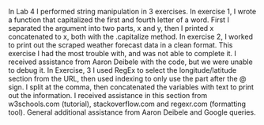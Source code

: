 In Lab 4 I performed string manipulation in 3 exercises. In exercise 1, I wrote a function that capitalized the first and fourth letter of a word. First I separated the argument into two parts, x and y, then I printed x concatenated to x, both with the .capitalize method.
In exercise 2, I worked to print out the scraped weather forecast data in a clean format. This exercise I had the most trouble with, and was not able to complete it. I received assistance from Aaron Deibele with the code, but we were unable to debug it. 
In Exercise, 3 I used RegEx to select the longitude/latitude section from the URL, then used indexing to only use the part after the @ sign. I split at the comma, then concatenated the variables with text to print out the information. I received assistance in this section from w3schools.com (tutorial), stackoverflow.com and regexr.com (formatting tool).
General additional assistance from Aaron Deibele and Google queries.
